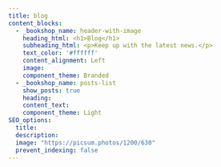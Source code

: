 ```yaml
---
title: blog
content_blocks:
  - _bookshop_name: header-with-image
    heading_html: <h1>Blog</h1>
    subheading_html: <p>Keep up with the latest news.</p>
    text_color: '#ffffff'
    content_alignment: Left
    image:
    component_theme: Branded
  - _bookshop_name: posts-list
    show_posts: true
    heading:
    content_text: 
    component_theme: Light
SEO_options:
  title:
  description:
  image: "https://picsum.photos/1200/630"
  prevent_indexing: false
---
```


